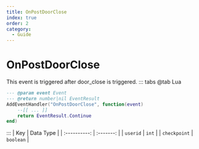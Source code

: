 ```yaml
---
title: OnPostDoorClose
index: true
order: 2
category:
  - Guide
---
```


# OnPostDoorClose
This event is triggered after door_close is triggered.
::: tabs
@tab Lua
```lua
--- @param event Event
--- @return number|nil EventResult
AddEventHandler("OnPostDoorClose", function(event)
    --[[ ... ]]
    return EventResult.Continue
end)
```

:::
|      Key     | Data Type |
| :----------: | :-------: |
|   `userid`   |   `int`   |
| `checkpoint` | `boolean` |